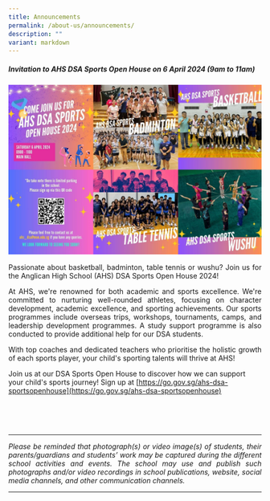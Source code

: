 ```yaml
---
title: Announcements
permalink: /about-us/announcements/
description: ""
variant: markdown
---
```

##### Invitation to AHS DSA Sports Open House on 6 April 2024 (9am to 11am)

![](/images/About%20us/Announcement/DSA_Sports_Open_House_2024.jpg)

<p align="justify">Passionate about basketball, badminton, table tennis or wushu? Join us for the Anglican High School (AHS) DSA Sports Open House 2024!</p>
<p align="justify">
At AHS, we're renowned for both academic and sports excellence. We're committed to nurturing well-rounded athletes, focusing on character development, academic excellence, and sporting achievements. Our sports programmes include overseas trips, workshops, tournaments, camps, and leadership development programmes. A study support programme is also conducted to provide additional help for our DSA students.</p>
<p align="justify">
With top coaches and dedicated teachers who prioritise the holistic growth of each sports player, your child's sporting talents will thrive at AHS!</p>

Join us at our DSA Sports Open House to discover how we can support your child's sports journey! Sign up at [https://go.gov.sg/ahs-dsa-sportsopenhouse](https://go.gov.sg/ahs-dsa-sportsopenhouse)

<br><br><br>

<hr>
<p align="justify"><i>
Please be reminded that photograph(s) or video image(s) of students, their parents/guardians and students’ work may be captured during the different school activities and events. The school may use and publish such photographs and/or video recordings in school publications, website, social media channels, and other communication channels. </i></p>
<hr>